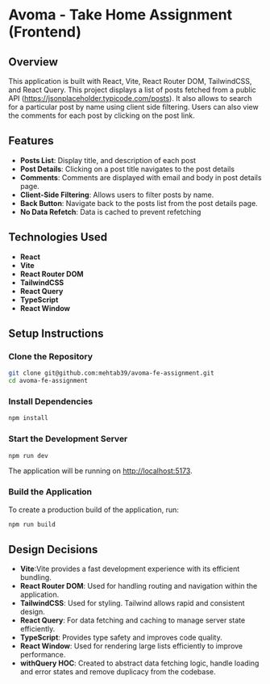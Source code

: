 # Avoma - Take Home Assignment (Frontend)

## Overview

This application is built with React, Vite, React Router DOM, TailwindCSS, and React Query. This project displays a list of posts fetched from a public API (https://jsonplaceholder.typicode.com/posts). It also allows to search for a particular post by name using client side filtering. Users can also view the comments for each post by clicking on the post link.

## Features

- **Posts List**: Display title, and description of each post
- **Post Details**: Clicking on a post title navigates to the post details
- **Comments**: Comments are displayed with email and body in post details page.
- **Client-Side Filtering**: Allows users to filter posts by name.
- **Back Button**: Navigate back to the posts list from the post details page.
- **No Data Refetch**: Data is cached to prevent refetching

## Technologies Used

- **React**
- **Vite**
- **React Router DOM**
- **TailwindCSS**
- **React Query**
- **TypeScript**
- **React Window**

## Setup Instructions

### Clone the Repository

```bash
git clone git@github.com:mehtab39/avoma-fe-assignment.git
cd avoma-fe-assignment
```

### Install Dependencies

```bash
npm install
```

### Start the Development Server

```bash
npm run dev
```

The application will be running on [http://localhost:5173](http://localhost:5173).

### Build the Application

To create a production build of the application, run:

```bash
npm run build
```

## Design Decisions

- **Vite**:Vite provides a fast development experience with its efficient bundling.
- **React Router DOM**: Used for handling routing and navigation within the application.
- **TailwindCSS**: Used for styling. Tailwind allows rapid and consistent design.
- **React Query**: For data fetching and caching to manage server state efficiently.
- **TypeScript**: Provides type safety and improves code quality.
- **React Window**: Used for rendering large lists efficiently to improve performance.
- **withQuery HOC**: Created to abstract data fetching logic, handle loading and error states and remove duplicacy from the codebase.


